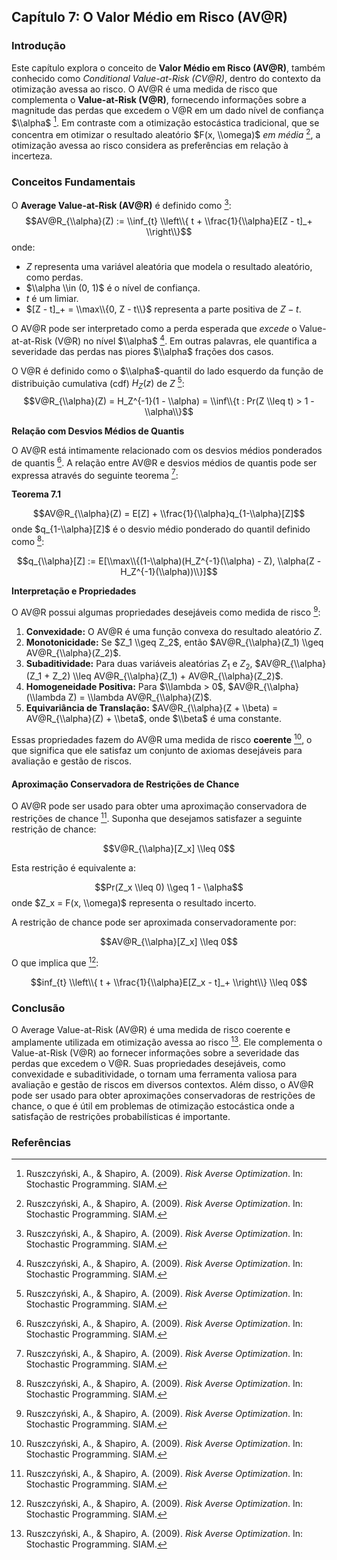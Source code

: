 ## Capítulo 7: O Valor Médio em Risco (AV@R)

### Introdução
Este capítulo explora o conceito de **Valor Médio em Risco (AV@R)**, também conhecido como *Conditional Value-at-Risk (CV@R)*, dentro do contexto da otimização avessa ao risco. O AV@R é uma medida de risco que complementa o **Value-at-Risk (V@R)**, fornecendo informações sobre a magnitude das perdas que excedem o V@R em um dado nível de confiança $\\alpha$ [^1]. Em contraste com a otimização estocástica tradicional, que se concentra em otimizar o resultado aleatório $F(x, \\omega)$ *em média* [^1], a otimização avessa ao risco considera as preferências em relação à incerteza.

### Conceitos Fundamentais
O **Average Value-at-Risk (AV@R)** é definido como [^1]:
$$AV@R_{\\alpha}(Z) := \\inf_{t} \\left\\{ t + \\frac{1}{\\alpha}E[Z - t]_+ \\right\\}$$
onde:
- $Z$ representa uma variável aleatória que modela o resultado aleatório, como perdas.
- $\\alpha \\in (0, 1)$ é o nível de confiança.
- $t$ é um limiar.
- $[Z - t]_+ = \\max\\{0, Z - t\\}$ representa a parte positiva de $Z - t$.

O AV@R pode ser interpretado como a perda esperada que *excede* o Value-at-at-Risk (V@R) no nível $\\alpha$ [^1]. Em outras palavras, ele quantifica a severidade das perdas nas piores $\\alpha$ frações dos casos.

O V@R é definido como o $\\alpha$-quantil do lado esquerdo da função de distribuição cumulativa (cdf) $H_Z(z)$ de $Z$ [^1]:
$$V@R_{\\alpha}(Z) = H_Z^{-1}(1 - \\alpha) = \\inf\\{t : Pr(Z \\leq t) > 1 - \\alpha\\}$$

**Relação com Desvios Médios de Quantis**

O AV@R está intimamente relacionado com os desvios médios ponderados de quantis [^1]. A relação entre AV@R e desvios médios de quantis pode ser expressa através do seguinte teorema [^1]:

**Teorema 7.1**

$$AV@R_{\\alpha}(Z) = E[Z] + \\frac{1}{\\alpha}q_{1-\\alpha}[Z]$$
onde $q_{1-\\alpha}[Z]$ é o desvio médio ponderado do quantil definido como [^1]:

$$q_{\\alpha}[Z] := E[\\max\\{(1-\\alpha)(H_Z^{-1}(\\alpha) - Z), \\alpha(Z - H_Z^{-1}(\\alpha))\\}]$$

**Interpretação e Propriedades**

O AV@R possui algumas propriedades desejáveis como medida de risco [^1]:
1. **Convexidade:** O AV@R é uma função convexa do resultado aleatório $Z$.
2. **Monotonicidade:** Se $Z_1 \\geq Z_2$, então $AV@R_{\\alpha}(Z_1) \\geq AV@R_{\\alpha}(Z_2)$.
3. **Subaditividade:** Para duas variáveis aleatórias $Z_1$ e $Z_2$, $AV@R_{\\alpha}(Z_1 + Z_2) \\leq AV@R_{\\alpha}(Z_1) + AV@R_{\\alpha}(Z_2)$.
4. **Homogeneidade Positiva:** Para $\\lambda > 0$, $AV@R_{\\alpha}(\\lambda Z) = \\lambda AV@R_{\\alpha}(Z)$.
5. **Equivariância de Translação:** $AV@R_{\\alpha}(Z + \\beta) = AV@R_{\\alpha}(Z) + \\beta$, onde $\\beta$ é uma constante.

Essas propriedades fazem do AV@R uma medida de risco **coerente** [^1], o que significa que ele satisfaz um conjunto de axiomas desejáveis para avaliação e gestão de riscos.

#### Aproximação Conservadora de Restrições de Chance
O AV@R pode ser usado para obter uma aproximação conservadora de restrições de chance [^1]. Suponha que desejamos satisfazer a seguinte restrição de chance:

$$V@R_{\\alpha}[Z_x] \\leq 0$$

Esta restrição é equivalente a:

$$Pr(Z_x \\leq 0) \\geq 1 - \\alpha$$
onde $Z_x = F(x, \\omega)$ representa o resultado incerto.

A restrição de chance pode ser aproximada conservadoramente por:

$$AV@R_{\\alpha}[Z_x] \\leq 0$$

O que implica que [^1]:

$$inf_{t} \\left\\{ t + \\frac{1}{\\alpha}E[Z_x - t]_+ \\right\\} \\leq 0$$

### Conclusão

O Average Value-at-Risk (AV@R) é uma medida de risco coerente e amplamente utilizada em otimização avessa ao risco [^1]. Ele complementa o Value-at-Risk (V@R) ao fornecer informações sobre a severidade das perdas que excedem o V@R. Suas propriedades desejáveis, como convexidade e subaditividade, o tornam uma ferramenta valiosa para avaliação e gestão de riscos em diversos contextos. Além disso, o AV@R pode ser usado para obter aproximações conservadoras de restrições de chance, o que é útil em problemas de otimização estocástica onde a satisfação de restrições probabilísticas é importante.

### Referências
[^1]: Ruszczyński, A., & Shapiro, A. (2009). *Risk Averse Optimization*. In: Stochastic Programming. SIAM.
<!-- END -->